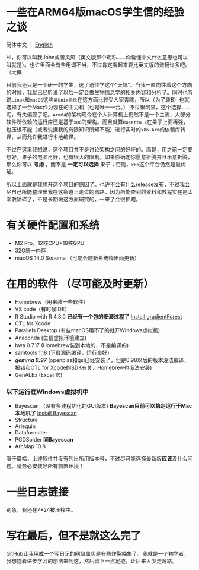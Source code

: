 # 一些在ARM64版macOS学生信的经验之谈

  简体中文 ｜ [English](README.md)

  Hi，你可以叫我John或者风风（英文版那个昵称……你看懂中文什么意思也可以叫就是）。也许里面会有些用词不当，不过肯定看起来要比英文版的流畅许多吧。（大概

  目前我还只是一个研一的学生，选了遗传学这个“天坑”。当我一直向往着这个方向的时候，我就已经听说了以后一定会做生物信息学的相关内容和分析了。同时也听说`Linux`和`macOS`这些`类Unix系统`在这方面比较受大家青睐，所以（为了装B）也就选择了一台Mac作为现在的主力机（也是唯一一台。）
  不过很明显，这个选择……呃，有失偏颇了吧。`Arm64`的架构现今在个人计算机上仍然不是一个主流，大部分软件所依赖的运行库还是基于`x86`的架构。而且就算`Rosetta 2`在果子上面再强，也压根不能（或者说据我的有限知识所知不能）进行实时的`x86-Arm`的依赖库转译，从而允许我进行本地编译。

  不过在这里我想说，这个项目并不是讨论架构之间的好坏的。而是，用之前一定要想好，果子的电脑再好，也有很大的限制。如果你确定你愿意折腾并且乐意折腾，那么你可以 **考虑** ，而不是 **一定可以选择** 果子；否则，`x86`这个平台仍然是最优解。

  所以上面就是我想开这个项目的原因了。也许不会有什么release发布，不过我会尽自己所能整理出我在这条道上走过的弯路，因为所能查到的资料和教程实在是太零散琐碎了，不是长期做这方面研究的，一来了会很抓瞎。

# 有关硬件配置和系统

- M2 Pro，12核CPU+19核GPU
- 32G统一内存
- macOS 14.0 Sonoma （可能会随新系统释出而更新）

# 在用的软件 （尽可能及时更新）

- Homebrew（用来装一些软件）
- VS code（有时候IDE）
- R Studio with R 4.3.0 **已经有一个包的安装过程了** [Install gradientForest](gradientForest.md)
- CTL for Xcode
- Parallels Desktop (有些macOS用不了的就开Windows虚拟机)
- Anaconda (生信虚拟环境建立)
- bwa 0.7.17 (Homebrew装到本地的，不是编译的)
- samtools 1.18 (下载源码编译，运行良好)
- ***gemma 0.97*** (openblas和gsl已经安装了，但是0.98以后的版本没法编译，报错和CTL for Xcode的SDK有关，Homebrew也没法安装)
- GenALEx (Excel 宏)

### 以下运行在Windows虚拟机中
- Bayescan （没有多线程优化的GUI版本) **Bayescan目前可以稳定运行于Mac本地机了** [Install Bayescan](BAYESCAN--CN.md)
- Structure 
- Arlequin 
- Dataformater 
- PGDSpider **同Bayescan**
- ArcMap 10.8

限于篇幅，上述软件并没有列出所用版本号，不过尽可能选择最新版**应该**没什么问题。请务必安装好所有前置环境！

# 一些日志链接

别急，我还在7*24被压榨中。

# 写在最后，但不是就这么完了

GitHub让我用成一个写日记的网站属实是有些炸裂抽象了。我就是一个初学者，我想抱着进步学习的想法来到这，然后留下一点足迹，让后来人少走弯路。
